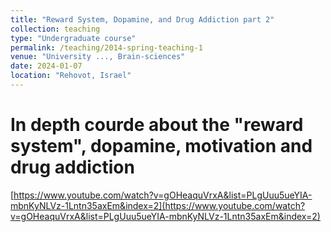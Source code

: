 ```yaml
---
title: "Reward System, Dopamine, and Drug Addiction part 2"
collection: teaching
type: "Undergraduate course"
permalink: /teaching/2014-spring-teaching-1
venue: "University ..., Brain-sciences"
date: 2024-01-07
location: "Rehovot, Israel"
---
```


# In depth courde about the "reward system", dopamine, motivation and drug addiction

[https://www.youtube.com/watch?v=gOHeaquVrxA&list=PLgUuu5ueYIA-mbnKyNLVz-1Lntn35axEm&index=2](https://www.youtube.com/watch?v=gOHeaquVrxA&list=PLgUuu5ueYIA-mbnKyNLVz-1Lntn35axEm&index=2)
